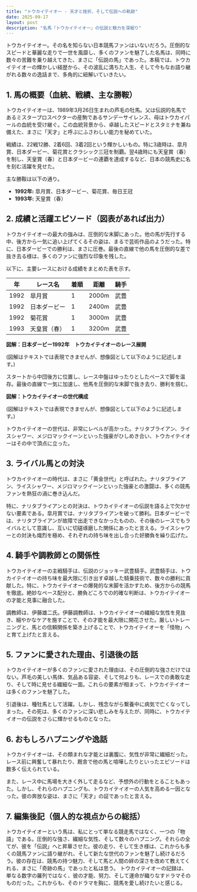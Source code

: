 ```yaml
---
title: "トウカイテイオー - 天才と挫折、そして伝説への軌跡"
date: 2025-09-17
layout: post
description: "名馬『トウカイテイオー』の伝説と魅力を深堀り"
---
```


トウカイテイオー。その名を知らない日本競馬ファンはいないだろう。圧倒的なスピードと華麗な走りで一世を風靡し、多くのファンを魅了した名馬は、同時に数々の苦難を乗り越えてきた、まさに「伝説の馬」であった。本稿では、トウカイテイオーの輝かしい経歴から、その波乱に満ちた人生、そして今もなお語り継がれる数々の逸話まで、多角的に紐解いていきたい。


## 1. 馬の概要（血統、戦績、主な勝鞍）

トウカイテイオーは、1989年3月26日生まれの芦毛の牡馬。父は伝説的名馬であるミスタープロスペクターの産駒であるサンデーサイレンス、母はトウカイパールの血統を受け継ぐ。この血統背景から、卓越したスピードとスタミナを兼ね備えた、まさに「天才」と呼ぶにふさわしい能力を秘めていた。

戦績は、22戦12勝、2着6回、3着2回という輝かしいもの。特に3歳時は、皐月賞、日本ダービー、菊花賞とクラシック三冠を制覇。翌4歳時にも天皇賞（春）を制し、天皇賞（春）と日本ダービーの連覇を達成するなど、日本の競馬史に名を刻む活躍を見せた。

主な勝鞍は以下の通り。

* **1992年:** 皐月賞、日本ダービー、菊花賞、毎日王冠
* **1993年:** 天皇賞（春）


## 2. 成績と活躍エピソード（図表があれば出力）

トウカイテイオーの最大の強みは、圧倒的な末脚にあった。他の馬が先行する中、後方から一気に追い上げてくるその姿は、まるで芸術作品のようだった。特に、日本ダービーでの勝利は、まさに圧巻。最後の直線で他の馬を圧倒的な差で抜き去る様は、多くのファンに強烈な印象を残した。

以下に、主要レースにおける成績をまとめた表を示す。

| 年 | レース名          | 着順 | 距離 | 騎手       |
|---|-----------------|-----|-----|-------------|
| 1992 | 皐月賞            | 1   | 2000m| 武豊       |
| 1992 | 日本ダービー        | 1   | 2400m| 武豊       |
| 1992 | 菊花賞            | 1   | 3000m| 武豊       |
| 1993 | 天皇賞（春）        | 1   | 3200m| 武豊       |


**図解：日本ダービー1992年　トウカイテイオーのレース展開**

(図解はテキストでは表現できませんが、想像図として以下のように記述します。)

スタートから中団後方に位置し、レース中盤はゆったりとしたペースで脚を温存。最後の直線で一気に加速し、他馬を圧倒的な末脚で抜き去り、勝利を掴む。


**図解：トウカイテイオーの世代構成**

(図解はテキストでは表現できませんが、想像図として以下のように記述します。)

トウカイテイオーの世代は、非常にレベルが高かった。ナリタブライアン、ライスシャワー、メジロマックイーンといった強豪がひしめき合い、トウカイテイオーはその中で頂点に立った。


## 3. ライバル馬との対決

トウカイテイオーの時代は、まさに「黄金世代」と呼ばれた。ナリタブライアン、ライスシャワー、メジロマックイーンといった強豪との激闘は、多くの競馬ファンを熱狂の渦に巻き込んだ。

特に、ナリタブライアンとの対決は、トウカイテイオーの伝説を語る上で欠かせない要素である。皐月賞では、ナリタブライアンを破って勝利。日本ダービーでは、ナリタブライアンが故障で出走できなかったものの、その後のレースでもライバルとして意識し、互いに切磋琢磨した関係にあったと言える。ライスシャワーとの対決も熾烈を極め、それぞれの持ち味を出し合った好勝負を繰り広げた。


## 4. 騎手や調教師との関係性

トウカイテイオーの主戦騎手は、伝説のジョッキー武豊騎手。武豊騎手は、トウカイテイオーの持ち味を最大限に引き出す卓越した騎乗技術で、数々の勝利に貢献した。特に、トウカイテイオーの爆発的な末脚を活かすため、後方からの競馬を徹底。絶妙なペース配分と、勝負どころでの的確な判断は、トウカイテイオーの才能と見事に融合した。

調教師は、伊藤雄二氏。伊藤調教師は、トウカイテイオーの繊細な気性を見抜き、細やかなケアを施すことで、その才能を最大限に開花させた。厳しいトレーニングと、馬との信頼関係を築き上げることで、トウカイテイオーを「怪物」へと育て上げたと言える。


## 5. ファンに愛された理由、引退後の話

トウカイテイオーが多くのファンに愛された理由は、その圧倒的な強さだけではない。芦毛の美しい馬体、気品ある容姿、そして何よりも、レースでの勇敢な走り、そして時に見せる繊細な一面。これらの要素が相まって、トウカイテイオーは多くのファンを魅了した。

引退後は、種牡馬として活躍。しかし、残念ながら繋養中に病気で亡くなってしまった。その死は、多くのファンに深い悲しみを与えたが、同時に、トウカイテイオーの伝説をさらに輝かせるものとなった。


## 6. おもしろハプニングや逸話

トウカイテイオーは、その類まれな才能とは裏腹に、気性が非常に繊細だった。レース前に興奮して暴れたり、厩舎で他の馬と喧嘩したりといったエピソードは数多く伝えられている。

また、レース中に馬場を大きく外して走るなど、予想外の行動をとることもあった。しかし、それらのハプニングも、トウカイテイオーの人気を高める一因となった。彼の奔放な姿は、まさに「天才」の証であったと言える。


## 7. 編集後記（個人的な視点からの総括）

トウカイテイオーという馬は、私にとって単なる競走馬ではなく、一つの「物語」である。圧倒的な強さ、繊細な気性、そして数々のハプニング。それらの全てが、彼を「伝説」へと昇華させた。彼の走り、そして生き様は、これからも多くの競馬ファンに語り継がれ、そして新たな世代のファンを魅了し続けるだろう。彼の存在は、競馬の持つ魅力、そして馬と人間の絆の深さを改めて教えてくれる、まさに「奇跡の馬」であったと私は思う。  トウカイテイオーの記録は、単なる数字の羅列ではなく、彼の才能、努力、そして運命が織りなすドラマそのものだった。これからも、そのドラマを胸に、競馬を愛し続けたいと感じる。
